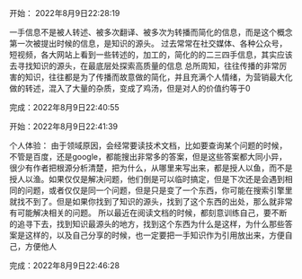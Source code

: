 
开始： 2022年8月9日22:28:19

一手信息不是被人转述、被多次翻译、被多次为转播而简化的信息，而是这个概念第一次被提出时候的信息，是知识的源头。
过去常常在社交媒体、各种公众号，短视频，各大网站上看到一些转述的，加工的，简化的的二三四手信息，其实应该去寻找知识的源头，在最底层处探索高质量的信息
总所周知，往往传播的非常厉害的知识，往往都是为了传播而故意做的简化，并且充满个人情绪，为营销最大化做的转述，混入了大量的杂质，变成了鸡汤，但是对人的价值约等于0


完成：2022年8月9日22:40:55

开始：2022年8月9日22:41:39

个人体验：
由于领域原因，会经常要读技术文档，比如要查询某个问题的时候，不管是百度，还是google，都能搜出非常多的答案，但是这些答案都大同小异，很少有作者把根源分析清楚，把为什么，从哪里来写出来，都是授人以鱼，而不是授人以渔。如果仅仅是解决问题，他们倒是可以临时搞定，但是下次还是会遇到相同的问题，或者仅仅是同一个问题，但是只是变了一个东西，你可能在搜索引擎里就找不到了。但是如果你找到了知识的源头，找到了这个东西的出处，那么就非常有可能解决相关的问题。
所以最近在阅读文档的时候，都刻意训练自己，要不断的追寻下去，找到知识最源头的地方，找到这个东西为什么是这样，为什么那些答案是这样的，以及自己分享的时候，也一定要把一手知识作为引用放出来，方便自己，方便他人

完成：2022年8月9日22:46:28